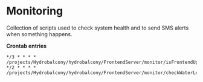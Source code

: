 # Monitoring 
Collection of scripts used to check system health and to send SMS alerts when something happens.

**Crontab entries**

    */3 * * * * /projects/Hydrobalcony/hydrobalcony/FrontendServer/monitor/isFrontendUp.js
    */2 * * * * /projects/Hydrobalcony/hydrobalcony/FrontendServer/monitor/checkWaterLevel.js
